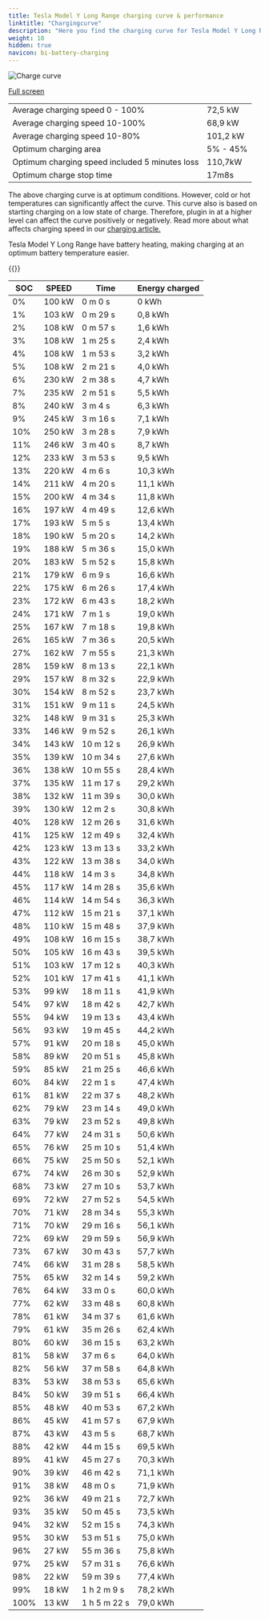 ```yaml
---
title: Tesla Model Y Long Range charging curve & performance
linktitle: "Chargingcurve"
description: "Here you find the charging curve for Tesla Model Y Long Range. "
weight: 10
hidden: true
navicon: bi-battery-charging
---
```

<!-- markdownlint-disable MD033 -->
<img src="../chargingcurve.svg" alt="Charge curve" class="img-fluid">

[Full screen](../chargingcurve.svg)


<table class="table table-striped">
<tbody>
<tr>
<td>Average charging speed 0 - 100% </td><td>72,5 kW</td>
</tr>
<tr>
<td>Average charging speed 10-100% </td><td>68,9 kW</td>
</tr>
<tr>
<td>Average charging speed 10-80% </td><td>101,2 kW</td>
</tr>
<tr>
<td>Optimum charging area</td><td>5% - 45%</td>
</tr>
<tr>
<td>Optimum charging speed included 5 minutes loss</td><td>110,7kW</td>
</tr>
<tr>
<td>Optimum charge stop time </td><td>17m8s</td>
</tr>
</tbody>
</table>


The above charging curve is at optimum conditions. However, cold or hot temperatures can significantly affect the curve. This curve also is based on starting charging on a low state of charge. Therefore, plugin in at a higher level can affect the curve positively or negatively. Read more about what affects charging speed in our [charging article.](../../../../../technology/battery/charging/) 


Tesla Model Y Long Range have battery heating, making charging at an optimum battery temperature easier. 


{{<evkxdisplayaddarticle />}}
<table class="table table-striped">
<thead>
<tr><th>SOC</th><th>SPEED</th><th>Time</th><th>Energy charged</th></tr>
</thead>
<tbody>
<tr>
<td>0%</td><td>100 kW</td><td> 0 m 0 s </td><td>0 kWh </td>
</tr>
<tr>
<td>1%</td><td>103 kW</td><td> 0 m 29 s </td><td>0,8 kWh </td>
</tr>
<tr>
<td>2%</td><td>108 kW</td><td> 0 m 57 s </td><td>1,6 kWh </td>
</tr>
<tr>
<td>3%</td><td>108 kW</td><td> 1 m 25 s </td><td>2,4 kWh </td>
</tr>
<tr>
<td>4%</td><td>108 kW</td><td> 1 m 53 s </td><td>3,2 kWh </td>
</tr>
<tr>
<td>5%</td><td>108 kW</td><td> 2 m 21 s </td><td>4,0 kWh </td>
</tr>
<tr>
<td>6%</td><td>230 kW</td><td> 2 m 38 s </td><td>4,7 kWh </td>
</tr>
<tr>
<td>7%</td><td>235 kW</td><td> 2 m 51 s </td><td>5,5 kWh </td>
</tr>
<tr>
<td>8%</td><td>240 kW</td><td> 3 m 4 s </td><td>6,3 kWh </td>
</tr>
<tr>
<td>9%</td><td>245 kW</td><td> 3 m 16 s </td><td>7,1 kWh </td>
</tr>
<tr>
<td>10%</td><td>250 kW</td><td> 3 m 28 s </td><td>7,9 kWh </td>
</tr>
<tr>
<td>11%</td><td>246 kW</td><td> 3 m 40 s </td><td>8,7 kWh </td>
</tr>
<tr>
<td>12%</td><td>233 kW</td><td> 3 m 53 s </td><td>9,5 kWh </td>
</tr>
<tr>
<td>13%</td><td>220 kW</td><td> 4 m 6 s </td><td>10,3 kWh </td>
</tr>
<tr>
<td>14%</td><td>211 kW</td><td> 4 m 20 s </td><td>11,1 kWh </td>
</tr>
<tr>
<td>15%</td><td>200 kW</td><td> 4 m 34 s </td><td>11,8 kWh </td>
</tr>
<tr>
<td>16%</td><td>197 kW</td><td> 4 m 49 s </td><td>12,6 kWh </td>
</tr>
<tr>
<td>17%</td><td>193 kW</td><td> 5 m 5 s </td><td>13,4 kWh </td>
</tr>
<tr>
<td>18%</td><td>190 kW</td><td> 5 m 20 s </td><td>14,2 kWh </td>
</tr>
<tr>
<td>19%</td><td>188 kW</td><td> 5 m 36 s </td><td>15,0 kWh </td>
</tr>
<tr>
<td>20%</td><td>183 kW</td><td> 5 m 52 s </td><td>15,8 kWh </td>
</tr>
<tr>
<td>21%</td><td>179 kW</td><td> 6 m 9 s </td><td>16,6 kWh </td>
</tr>
<tr>
<td>22%</td><td>175 kW</td><td> 6 m 26 s </td><td>17,4 kWh </td>
</tr>
<tr>
<td>23%</td><td>172 kW</td><td> 6 m 43 s </td><td>18,2 kWh </td>
</tr>
<tr>
<td>24%</td><td>171 kW</td><td> 7 m 1 s </td><td>19,0 kWh </td>
</tr>
<tr>
<td>25%</td><td>167 kW</td><td> 7 m 18 s </td><td>19,8 kWh </td>
</tr>
<tr>
<td>26%</td><td>165 kW</td><td> 7 m 36 s </td><td>20,5 kWh </td>
</tr>
<tr>
<td>27%</td><td>162 kW</td><td> 7 m 55 s </td><td>21,3 kWh </td>
</tr>
<tr>
<td>28%</td><td>159 kW</td><td> 8 m 13 s </td><td>22,1 kWh </td>
</tr>
<tr>
<td>29%</td><td>157 kW</td><td> 8 m 32 s </td><td>22,9 kWh </td>
</tr>
<tr>
<td>30%</td><td>154 kW</td><td> 8 m 52 s </td><td>23,7 kWh </td>
</tr>
<tr>
<td>31%</td><td>151 kW</td><td> 9 m 11 s </td><td>24,5 kWh </td>
</tr>
<tr>
<td>32%</td><td>148 kW</td><td> 9 m 31 s </td><td>25,3 kWh </td>
</tr>
<tr>
<td>33%</td><td>146 kW</td><td> 9 m 52 s </td><td>26,1 kWh </td>
</tr>
<tr>
<td>34%</td><td>143 kW</td><td> 10 m 12 s </td><td>26,9 kWh </td>
</tr>
<tr>
<td>35%</td><td>139 kW</td><td> 10 m 34 s </td><td>27,6 kWh </td>
</tr>
<tr>
<td>36%</td><td>138 kW</td><td> 10 m 55 s </td><td>28,4 kWh </td>
</tr>
<tr>
<td>37%</td><td>135 kW</td><td> 11 m 17 s </td><td>29,2 kWh </td>
</tr>
<tr>
<td>38%</td><td>132 kW</td><td> 11 m 39 s </td><td>30,0 kWh </td>
</tr>
<tr>
<td>39%</td><td>130 kW</td><td> 12 m 2 s </td><td>30,8 kWh </td>
</tr>
<tr>
<td>40%</td><td>128 kW</td><td> 12 m 26 s </td><td>31,6 kWh </td>
</tr>
<tr>
<td>41%</td><td>125 kW</td><td> 12 m 49 s </td><td>32,4 kWh </td>
</tr>
<tr>
<td>42%</td><td>123 kW</td><td> 13 m 13 s </td><td>33,2 kWh </td>
</tr>
<tr>
<td>43%</td><td>122 kW</td><td> 13 m 38 s </td><td>34,0 kWh </td>
</tr>
<tr>
<td>44%</td><td>118 kW</td><td> 14 m 3 s </td><td>34,8 kWh </td>
</tr>
<tr>
<td>45%</td><td>117 kW</td><td> 14 m 28 s </td><td>35,6 kWh </td>
</tr>
<tr>
<td>46%</td><td>114 kW</td><td> 14 m 54 s </td><td>36,3 kWh </td>
</tr>
<tr>
<td>47%</td><td>112 kW</td><td> 15 m 21 s </td><td>37,1 kWh </td>
</tr>
<tr>
<td>48%</td><td>110 kW</td><td> 15 m 48 s </td><td>37,9 kWh </td>
</tr>
<tr>
<td>49%</td><td>108 kW</td><td> 16 m 15 s </td><td>38,7 kWh </td>
</tr>
<tr>
<td>50%</td><td>105 kW</td><td> 16 m 43 s </td><td>39,5 kWh </td>
</tr>
<tr>
<td>51%</td><td>103 kW</td><td> 17 m 12 s </td><td>40,3 kWh </td>
</tr>
<tr>
<td>52%</td><td>101 kW</td><td> 17 m 41 s </td><td>41,1 kWh </td>
</tr>
<tr>
<td>53%</td><td>99 kW</td><td> 18 m 11 s </td><td>41,9 kWh </td>
</tr>
<tr>
<td>54%</td><td>97 kW</td><td> 18 m 42 s </td><td>42,7 kWh </td>
</tr>
<tr>
<td>55%</td><td>94 kW</td><td> 19 m 13 s </td><td>43,4 kWh </td>
</tr>
<tr>
<td>56%</td><td>93 kW</td><td> 19 m 45 s </td><td>44,2 kWh </td>
</tr>
<tr>
<td>57%</td><td>91 kW</td><td> 20 m 18 s </td><td>45,0 kWh </td>
</tr>
<tr>
<td>58%</td><td>89 kW</td><td> 20 m 51 s </td><td>45,8 kWh </td>
</tr>
<tr>
<td>59%</td><td>85 kW</td><td> 21 m 25 s </td><td>46,6 kWh </td>
</tr>
<tr>
<td>60%</td><td>84 kW</td><td> 22 m 1 s </td><td>47,4 kWh </td>
</tr>
<tr>
<td>61%</td><td>81 kW</td><td> 22 m 37 s </td><td>48,2 kWh </td>
</tr>
<tr>
<td>62%</td><td>79 kW</td><td> 23 m 14 s </td><td>49,0 kWh </td>
</tr>
<tr>
<td>63%</td><td>79 kW</td><td> 23 m 52 s </td><td>49,8 kWh </td>
</tr>
<tr>
<td>64%</td><td>77 kW</td><td> 24 m 31 s </td><td>50,6 kWh </td>
</tr>
<tr>
<td>65%</td><td>76 kW</td><td> 25 m 10 s </td><td>51,4 kWh </td>
</tr>
<tr>
<td>66%</td><td>75 kW</td><td> 25 m 50 s </td><td>52,1 kWh </td>
</tr>
<tr>
<td>67%</td><td>74 kW</td><td> 26 m 30 s </td><td>52,9 kWh </td>
</tr>
<tr>
<td>68%</td><td>73 kW</td><td> 27 m 10 s </td><td>53,7 kWh </td>
</tr>
<tr>
<td>69%</td><td>72 kW</td><td> 27 m 52 s </td><td>54,5 kWh </td>
</tr>
<tr>
<td>70%</td><td>71 kW</td><td> 28 m 34 s </td><td>55,3 kWh </td>
</tr>
<tr>
<td>71%</td><td>70 kW</td><td> 29 m 16 s </td><td>56,1 kWh </td>
</tr>
<tr>
<td>72%</td><td>69 kW</td><td> 29 m 59 s </td><td>56,9 kWh </td>
</tr>
<tr>
<td>73%</td><td>67 kW</td><td> 30 m 43 s </td><td>57,7 kWh </td>
</tr>
<tr>
<td>74%</td><td>66 kW</td><td> 31 m 28 s </td><td>58,5 kWh </td>
</tr>
<tr>
<td>75%</td><td>65 kW</td><td> 32 m 14 s </td><td>59,2 kWh </td>
</tr>
<tr>
<td>76%</td><td>64 kW</td><td> 33 m 0 s </td><td>60,0 kWh </td>
</tr>
<tr>
<td>77%</td><td>62 kW</td><td> 33 m 48 s </td><td>60,8 kWh </td>
</tr>
<tr>
<td>78%</td><td>61 kW</td><td> 34 m 37 s </td><td>61,6 kWh </td>
</tr>
<tr>
<td>79%</td><td>61 kW</td><td> 35 m 26 s </td><td>62,4 kWh </td>
</tr>
<tr>
<td>80%</td><td>60 kW</td><td> 36 m 15 s </td><td>63,2 kWh </td>
</tr>
<tr>
<td>81%</td><td>58 kW</td><td> 37 m 6 s </td><td>64,0 kWh </td>
</tr>
<tr>
<td>82%</td><td>56 kW</td><td> 37 m 58 s </td><td>64,8 kWh </td>
</tr>
<tr>
<td>83%</td><td>53 kW</td><td> 38 m 53 s </td><td>65,6 kWh </td>
</tr>
<tr>
<td>84%</td><td>50 kW</td><td> 39 m 51 s </td><td>66,4 kWh </td>
</tr>
<tr>
<td>85%</td><td>48 kW</td><td> 40 m 53 s </td><td>67,2 kWh </td>
</tr>
<tr>
<td>86%</td><td>45 kW</td><td> 41 m 57 s </td><td>67,9 kWh </td>
</tr>
<tr>
<td>87%</td><td>43 kW</td><td> 43 m 5 s </td><td>68,7 kWh </td>
</tr>
<tr>
<td>88%</td><td>42 kW</td><td> 44 m 15 s </td><td>69,5 kWh </td>
</tr>
<tr>
<td>89%</td><td>41 kW</td><td> 45 m 27 s </td><td>70,3 kWh </td>
</tr>
<tr>
<td>90%</td><td>39 kW</td><td> 46 m 42 s </td><td>71,1 kWh </td>
</tr>
<tr>
<td>91%</td><td>38 kW</td><td> 48 m 0 s </td><td>71,9 kWh </td>
</tr>
<tr>
<td>92%</td><td>36 kW</td><td> 49 m 21 s </td><td>72,7 kWh </td>
</tr>
<tr>
<td>93%</td><td>35 kW</td><td> 50 m 45 s </td><td>73,5 kWh </td>
</tr>
<tr>
<td>94%</td><td>32 kW</td><td> 52 m 15 s </td><td>74,3 kWh </td>
</tr>
<tr>
<td>95%</td><td>30 kW</td><td> 53 m 51 s </td><td>75,0 kWh </td>
</tr>
<tr>
<td>96%</td><td>27 kW</td><td> 55 m 36 s </td><td>75,8 kWh </td>
</tr>
<tr>
<td>97%</td><td>25 kW</td><td> 57 m 31 s </td><td>76,6 kWh </td>
</tr>
<tr>
<td>98%</td><td>22 kW</td><td> 59 m 39 s </td><td>77,4 kWh </td>
</tr>
<tr>
<td>99%</td><td>18 kW</td><td>1 h 2 m 9 s </td><td>78,2 kWh </td>
</tr>
<tr>
<td>100%</td><td>13 kW</td><td>1 h 5 m 22 s </td><td>79,0 kWh </td>
</tr>
</tbody>
</table>
